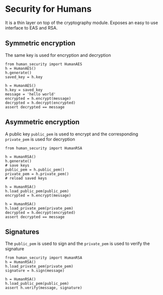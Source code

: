 # Security for Humans

It is a thin layer on top of the cryptography module. Exposes an easy to use interface to EAS and RSA.

## Symmetric encryption

The same key is used for encryption and decryption

```
from human_security import HumanAES
h = HumanAES()
h.generate()
saved_key = h.key

h = HumanAES()
h.key = saved_key
message = 'hello world'
encrypted = h.encrypt(message)
decrypted = h.decrypt(encrypted)
assert decrypted == message
```


## Asymmetric encryption

A public key `public_pem` is used to encrypt and the corresponding `private_pem` is used for decryption

```
from human_security import HumanRSA

h = HumanRSA()
h.generate()
# save keys
public_pem = h.public_pem()
private_pem = h.private_pem()
# reload saved keys

h = HumanRSA()
h.load_public_pem(public_pem)
encrypted = h.encrypt(message)

h = HumanRSA()
h.load_private_pem(private_pem)
decrypted = h.decrypt(encrypted)
assert decrypted == message
```

## Signatures

The `public_pem` is used to sign and the `private_pem` is used to verify the signature

```
from human_security import HumanRSA
h = HumanRSA()
h.load_private_pem(private_pem)
signature = h.sign(message)

h = HumanRSA()
h.load_public_pem(public_pem)
assert h.verify(message, signature)
```

